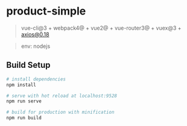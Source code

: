 # product-simple

> vue-cli@3 + webpack4@ + vue2@ + vue-router3@ + vuex@3 + axios@0.18

> env: nodejs 

## Build Setup

``` bash
# install dependencies
npm install

# serve with hot reload at localhost:9528
npm run serve

# build for production with minification
npm run build
```

